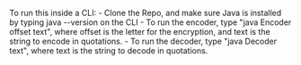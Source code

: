 To run this inside a CLI: - Clone the Repo, and make sure Java is installed by typing java --version on the CLI - To run the encoder, type "java Encoder offset text", where offset is the letter for the encryption, and text is the string to encode in quotations. - To run the decoder, type "java Decoder text", where text is the string to decode in quotations.
